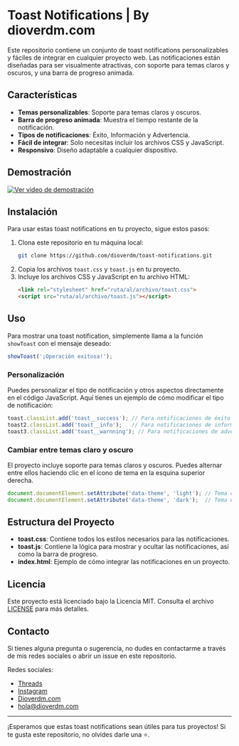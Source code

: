# Toast Notifications | By dioverdm.com

Este repositorio contiene un conjunto de toast notifications personalizables y fáciles de integrar en cualquier proyecto web. Las notificaciones están diseñadas para ser visualmente atractivas, con soporte para temas claros y oscuros, y una barra de progreso animada.

## Características

- **Temas personalizables**: Soporte para temas claros y oscuros.
- **Barra de progreso animada**: Muestra el tiempo restante de la notificación.
- **Tipos de notificaciones**: Éxito, Información y Advertencia.
- **Fácil de integrar**: Solo necesitas incluir los archivos CSS y JavaScript.
- **Responsivo**: Diseño adaptable a cualquier dispositivo.

## Demostración

[![Ver video de demostración](./ruta/a/la/miniatura.jpg)](demo.mp4)

## Instalación

Para usar estas toast notifications en tu proyecto, sigue estos pasos:

1. Clona este repositorio en tu máquina local:
   ```bash
   git clone https://github.com/dioverdm/toast-notifications.git
   ```
2. Copia los archivos `toast.css` y `toast.js` en tu proyecto.
3. Incluye los archivos CSS y JavaScript en tu archivo HTML:
   ```html
   <link rel="stylesheet" href="ruta/al/archivo/toast.css">
   <script src="ruta/al/archivo/toast.js"></script>
   ```

## Uso

Para mostrar una toast notification, simplemente llama a la función `showToast` con el mensaje deseado:

```javascript
showToast('¡Operación exitosa!');
```

### Personalización

Puedes personalizar el tipo de notificación y otros aspectos directamente en el código JavaScript. Aquí tienes un ejemplo de cómo modificar el tipo de notificación:

```javascript
toast.classList.add('toast__success'); // Para notificaciones de éxito
toast2.classList.add('toast__info');   // Para notificaciones de información
toast3.classList.add('toast__warnning'); // Para notificaciones de advertencia
```

### Cambiar entre temas claro y oscuro

El proyecto incluye soporte para temas claros y oscuros. Puedes alternar entre ellos haciendo clic en el ícono de tema en la esquina superior derecha.

```javascript
document.documentElement.setAttribute('data-theme', 'light'); // Tema claro
document.documentElement.setAttribute('data-theme', 'dark');  // Tema oscuro
```

## Estructura del Proyecto

- **toast.css**: Contiene todos los estilos necesarios para las notificaciones.
- **toast.js**: Contiene la lógica para mostrar y ocultar las notificaciones, así como la barra de progreso.
- **index.html**: Ejemplo de cómo integrar las notificaciones en un proyecto.

## Licencia

Este proyecto está licenciado bajo la Licencia MIT. Consulta el archivo [LICENSE](LICENSE) para más detalles.

## Contacto

Si tienes alguna pregunta o sugerencia, no dudes en contactarme a través de mis redes sociales o abrir un issue en este repositorio.

Redes sociales:
- [Threads](https://threads.net/@dioverdm)
- [Instagram](https://instagram.com/dioverdm)
- [Dioverdm.com](https://dioverdm.com)
- [hola@dioverdm.com](mailto:hola@dioverdm.com)

---

¡Esperamos que estas toast notifications sean útiles para tus proyectos! Si te gusta este repositorio, no olvides darle una ⭐️.

